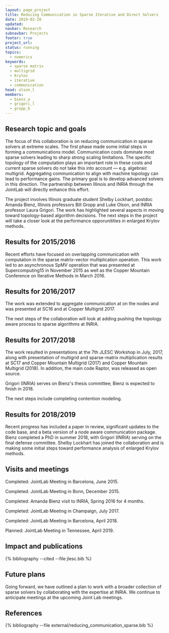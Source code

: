 ```yaml
---
layout: page_project
title: Reducing Communication in Sparse Iterative and Direct Solvers
date: 2019-02-28
updated:
navbar: Research
subnavbar: Projects
footer: true
project_url:
status: running
topics:
  - numerics
keywords:
  - sparse matrix
  - multigrid
  - Krylov
  - iterative
  - communication
head: olson_l
members:
  - bienz_a
  - grigori_l
  - gropp_b
---
```


## Research topic and goals

The focus of this collaboration is on reducing communication in sparse solvers at extreme
scales. The first phase made some initial steps in forming a communications
model.
Communication costs dominate most sparse solvers leading to sharp strong scaling limitations.
The specific topology of the computation plays an important role in these costs and current sparse
solvers do not take this into account — e.g. algebraic multigrid. 
Aggregating communication to align with machine topology can lead to performance gains.
The primary goal is to develop advanced solvers in this direction. The partnership between Illinois and
INRIA through the JointLab will directly enhance this effort.

The project involves Illinois graduate student Shelby Lockhart, postdoc Amanda Bienz, Illinois professors Bill Gropp
and Luke Olson, and INRIA professor Laura Grigori. The work has highlighted
several aspects in moving toward topology-based algorithm decisions. 
The next steps in the project will take a closer look at the performance opporunitities in enlarged Krylov methods.

## Results for 2015/2016

Recent efforts have focused on overlapping communication with computation in the
sparse matrix-vector multiplication operation.  This work led to an
asynchronous SpMV operation that was presented at Supercomputing15 in November
2015 as well as the Copper Mountain Conference on Iterative Methods in March
2016.  

## Results for 2016/2017

The work was extended to aggregate communication at on the nodes and was presented at SC16 and at Copper Multigrid 2017.

The next steps of the collaboration will look at adding pushing the topology aware process to sparse algorithms at INRIA.

## Results for 2017/2018

The work resulted in presentations at the 7th JLESC Workshop in July, 2017, along with presentation of multigrid and sparse-matrix multiplication results at SC17 and Copper Mountain Multigrid (2017) and Copper Mountain Multigrid (2018).  In addition, the main code Raptor, was released as open source.

Grigori (INRIA) serves on Bienz's thesis committee; Bienz is expected to finish in 2018.

The next steps include completing contention modeling.

## Results for 2018/2019

Recent progress has included a paper in review, significant updates to the code
base, and a beta version of a node aware communication package.  Bienz
completed a PhD in summer 2018, with Grigori (INRIA) serving on the final
defense committee.  Shelby Lockhart has joined the collaboration and is making
some initial steps toward performance analysis of enlarged Krylov methods.

## Visits and meetings

Completed: JointLab Meeting in Barcelona, June 2015.

Completed: JointLab Meeting in Bonn, December 2015.

Completed: Amanda Bienz visit to INRIA, Spring 2016 for 4 months.

Completed: JointLab Meeting in Champaign, July 2017.

Completed: JointLab Meeting in Barcelona, April 2018.

Planned: JointLab Meeting in Tennessee, April 2019.

## Impact and publications

{% bibliography --cited --file jlesc.bib %}

## Future plans

Going forward, we have outlined a plan to work with a broader collection of
sparse solvers by collaborating with the expertise at INRIA.  We continue to anticipate
meetings at the upcoming Joint Lab meetings.

## References

{% bibliography --file external/reducing_communication_sparse.bib %}
